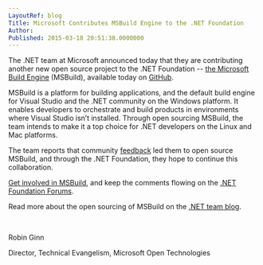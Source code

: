 ```yaml
---
LayoutRef: blog
Title: Microsoft Contributes MSBuild Engine to the .NET Foundation
Author: 
Published: 2015-03-18 20:51:38.0000000
---
```

<p>The .NET team at Microsoft announced today that they are contributing another new open source project to the .NET Foundation -- <a href="https://github.com/Microsoft/msbuild">the Microsoft Build Engine</a> (MSBuild), available today on <a href="https://github.com/Microsoft/msbuild">GitHub</a>.</p>

<p>MSBuild is a platform for building applications, and the default build engine for Visual Studio and the .NET community on the Windows platform. It enables developers to orchestrate and build products in environments where Visual Studio isn&rsquo;t installed. Through open sourcing MSBuild, the team intends to make it a top choice for .NET developers on the Linux and Mac platforms.</p>

<p>The team reports that community <a href="http://forums.dotnetfoundation.org/t/compiling-net-core-code-on-linux-os-x/302/3">feedback</a> led them to open source MSBuild, and through the .NET Foundation, they hope to continue this collaboration.</p>

<p><a href="/msbuild">Get involved in MSBuild</a>, and keep the comments flowing on the <a href="http://forums.dotnetfoundation.org/">.NET Foundation Forums</a>.</p>

<p>Read more about the open sourcing of MSBuild on the <a href="http://blogs.msdn.com/b/dotnet/archive/2015/03/18/msbuild-engine-is-now-open-source-on-github.aspx">.NET team blog</a>.</p>

<p>&nbsp;</p>

<p>Robin Ginn</p>

<p>Director, Technical Evangelism, Microsoft Open Technologies</p>

<p></p>
